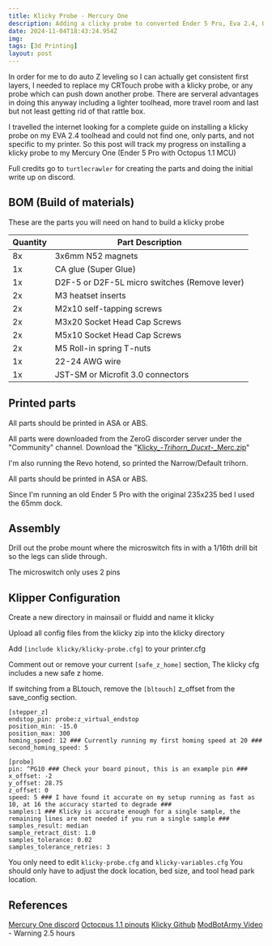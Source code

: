 ```yaml
---
title: Klicky Probe - Mercury One 
description: Adding a clicky probe to converted Ender 5 Pro, Eva 2.4, Octopus 1.1 + CRTouch
date: 2024-11-04T18:43:24.954Z
img: 
tags: [3d Printing]
layout: post
---
```


In order for me to do auto Z leveling so I can actually get consistent first layers, I needed to replace my CRTouch probe with a klicky probe, or any probe which can push down another probe. There are serveral advantages in doing this anyway including a lighter toolhead, more travel room and last but not least getting rid of that rattle box.

I travelled the internet looking for a complete guide on installing a klicky probe on my EVA 2.4 toolhead and could not find one, only parts, and not specific to my printer. So this post will track my progress on installing a klicky probe to my Mercury One (Ender 5 Pro with Octopus 1.1 MCU)

Full credits go to `turtlecrawler` for creating the parts and doing the initial write up on discord.

## BOM (Build of materials)
These are the parts you will need on hand to build a klicky probe

| Quantity | Part Description                              |
|----------|-----------------------------------------------|
| 8x       | 3x6mm N52 magnets                             |
| 1x       | CA glue (Super Glue)                          |
| 1x       | D2F-5 or D2F-5L micro switches (Remove lever) |
| 2x       | M3 heatset inserts                            |
| 2x       | M2x10 self-tapping screws                    |
| 2x       | M3x20 Socket Head Cap Screws                 |
| 2x       | M5x10 Socket Head Cap Screws                 |
| 2x       | M5 Roll-in spring T-nuts                     |
| 1x       | 22-24 AWG wire                                |
| 1x       | JST-SM or Microfit 3.0 connectors            |

## Printed parts
All parts should be printed in ASA or ABS. 

All parts were downloaded from the ZeroG discorder server under the "Community" channel. Download the "[Klicky_-_Trihorn_Ducxt_-_Merc.zip](https://discord.com/channels/747612067951018075/1010991671426682951)" 

I'm also running the Revo hotend, so printed the Narrow/Default trihorn.

All parts should be printed in ASA or ABS. 

Since I'm running an old Ender 5 Pro with the original 235x235 bed I used the 65mm dock.

## Assembly

Drill out the probe mount where the microswitch fits in with a 1/16th drill bit so the legs can slide through.

The microswitch only uses 2 pins

## Klipper Configuration
Create a new directory in mainsail or fluidd and name it klicky

Upload all config files from the klicky zip into the klicky directory

Add `[include klicky/klicky-probe.cfg]` to your printer.cfg

Comment out or remove your current `[safe_z_home]` section, The klicky cfg includes a new safe z home.

If switching from a BLtouch, remove the `[bltouch]` z_offset from the save_config section.

```
[stepper_z]
endstop_pin: probe:z_virtual_endstop
position_min: -15.0
position_max: 300
homing_speed: 12 ### Currently running my first homing speed at 20 ###
second_homing_speed: 5
```

```
[probe]
pin: ^PG10 ### Check your board pinout, this is an example pin ###
x_offset: -2
y_offset: 28.75
z_offset: 0
speed: 5 ### I have found it accurate on my setup running as fast as 10, at 16 the accuracy started to degrade ###
samples:1 ### Klicky is accurate enough for a single sample, the remaining lines are not needed if you run a single sample ###
samples_result: median
sample_retract_dist: 1.0
samples_tolerance: 0.02
samples_tolerance_retries: 3
```

You only need to edit `klicky-probe.cfg` and `klicky-variables.cfg`
You should only have to adjust the dock location, bed size, and tool head park location.


## References

[Mercury One discord](https://discord.com/channels/747612067951018075/1010991671426682951)
[Octocpus 1.1 pinouts](https://github.com/bigtreetech/BIGTREETECH-OCTOPUS-V1.0/blob/master/Hardware/BIGTREETECH%20Octopus%20-%20PIN.pdf)
[Klicky Github](https://github.com/jlas1/Klicky-Probe/tree/main/Printers/ZeroG/Mercury_One)
[ModBotArmy Video](https://www.youtube.com/live/UJE6YU_ReE0?si=r3STdD-Wx29HAjpB) - Warning 2.5 hours